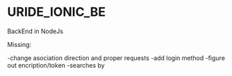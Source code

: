 # URIDE_IONIC_BE
BackEnd in NodeJs

Missing:

-change asociation direction and proper requests
-add login method
-figure out encription/token
-searches by

